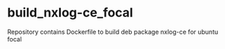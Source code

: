 # build_nxlog-ce_focal
Repository contains Dockerfile to build deb package nxlog-ce for ubuntu focal
